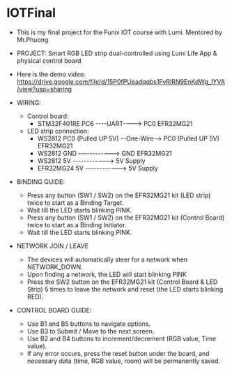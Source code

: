 # IOTFinal
- This is my final project for the Funix IOT course with Lumi. Mentored by Mr.Phuong
  
- PROJECT: Smart RGB LED strip dual-controlled using Lumi Life App & physical control board
  
- Here is the demo video: https://drive.google.com/file/d/15P0fPUeadqqbs1FvRIRN9EnKdWg_IYVA/view?usp=sharing

- WIRING:
	- Control board:
		- STM32F401RE  PC6		----UART---->    PC0			EFR32MG21
	- LED strip connection:
		- WS2812       PC0 (Pulled UP 5V) --One-Wire-->    PC0 (Pulled UP 5V)	EFR32MG21
		- WS2812       GND 		------------>    GND			EFR32MG21
	   	- WS2812       5V		------------>    5V Supply
	  	- EFR32MG24    5V		------------>    5V Supply
 
- BINDING GUIDE:
	- Press any button (SW1 / SW2) on the EFR32MG21 kit (LED strip) twice to start as a Binding Target.
	- Wait till the LED starts blinking PINK.
	- Press any button (SW1 / SW2) on the EFR32MG21 kit (Control Board) twice to start as a Binding Initiator.
	- Wait till the LED starts blinking PINK.

- NETWORK JOIN / LEAVE
	- The devices will automatically steer for a network when NETWORK_DOWN.
	- Upon finding a network, the LED will start blinking PINK
	- Press the SW2 button on the EFR32MG21 kit (Control Board & LED Strip) 5 times to leave the network and reset (the LED starts blinking RED).

- CONTROL BOARD GUIDE:
	- Use B1 and B5 buttons to navigate options.
	- Use B3 to Submit / Move to the next screen.
	- Use B2 and B4 buttons to increment/decrement (RGB value, Time value).
	- If any error occurs, press the reset button under the board, and necessary data (time, RGB value, room) will be permanently saved.

